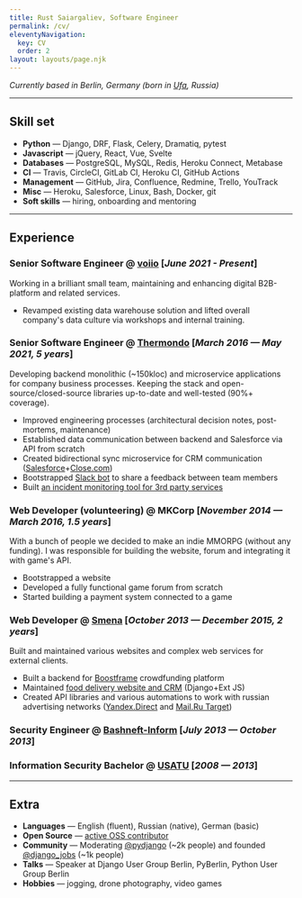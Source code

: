 ```yaml
---
title: Rust Saiargaliev, Software Engineer
permalink: /cv/
eleventyNavigation:
  key: CV
  order: 2
layout: layouts/page.njk
---
```


_Currently based in Berlin, Germany (born in [Ufa](https://en.wikipedia.org/wiki/Ufa), Russia)_

***

## Skill set

* __Python__ — Django, DRF, Flask, Celery, Dramatiq, pytest
* __Javascript__ — jQuery, React, Vue, Svelte
* __Databases__ — PostgreSQL, MySQL, Redis, Heroku Connect, Metabase
* __CI__ — Travis, CircleCI, GitLab CI, Heroku CI, GitHub Actions
* __Management__ — GitHub, Jira, Confluence, Redmine, Trello, YouTrack
* __Misc__ — Heroku, Salesforce, Linux, Bash, Docker, git
* __Soft skills__ — hiring, onboarding and mentoring

***

## Experience

### Senior Software Engineer @ [voiio](https://www.voiio.de/) [_June 2021 - Present_]

Working in a brilliant small team, maintaining and enhancing digital B2B-platform and related services.

* Revamped existing data warehouse solution and lifted overall company's data culture via workshops and internal training.

### Senior Software Engineer @ [Thermondo](https://www.thermondo.de/) [_March 2016 — May 2021, 5 years_]

Developing backend monolithic (~150kloc) and microservice applications for company business processes.
Keeping the stack and open-source/closed-source libraries up-to-date and well-tested (90%+ coverage).

* Improved engineering processes (architectural decision notes, post-mortems, maintenance)
* Established data communication between backend and Salesforce via API from scratch
* Created bidirectional sync microservice for CRM communication ([Salesforce](https://www.salesforce.com/)+[Close.com](https://close.com/))
* Bootstrapped [Slack bot](https://github.com/Thermondo/stanley) to share a feedback between team members
* Built [an incident monitoring tool for 3rd party services](https://monitar.io/)

### Web Developer (volunteering) @ MKCorp [_November 2014 — March 2016, 1.5 years_]

With a bunch of people we decided to make an indie MMORPG (without any funding). I was responsible for building the website,
forum and integrating it with game's API.

* Bootstrapped a website
* Developed a fully functional game forum from scratch
* Started building a payment system connected to a game

### Web Developer @ [Smena](http://smena.space/) [_October 2013 — December 2015, 2 years_]

Built and maintained various websites and complex web services for external clients.

* Built a backend for [Boostframe](https://boostframe.com/) crowdfunding platform
* Maintained [food delivery website and CRM](https://ufa.farfor.ru/) (Django+Ext JS)
* Created API libraries and various automations to work with russian advertising networks
([Yandex.Direct](https://direct.yandex.com/) and [Mail.Ru Target](https://target.my.com/))

### Security Engineer @ [Bashneft-Inform](http://bashneft.ru/) [_July 2013 — October 2013_]

### Information Security Bachelor @ [USATU](https://www.ugatu.su/en/) [_2008 — 2013_]

***

## Extra
* __Languages__ — English (fluent), Russian (native), German (basic)
* __Open Source__ — [active OSS contributor](/oss/)
* __Community__ — Moderating [@pydjango](https://t.me/pydjango) (~2k people) and founded [@django_jobs](https://t.me/django_jobs) (~1k people)
* __Talks__ — Speaker at Django User Group Berlin, PyBerlin, Python User Group Berlin
* __Hobbies__ — jogging, drone photography, video games
